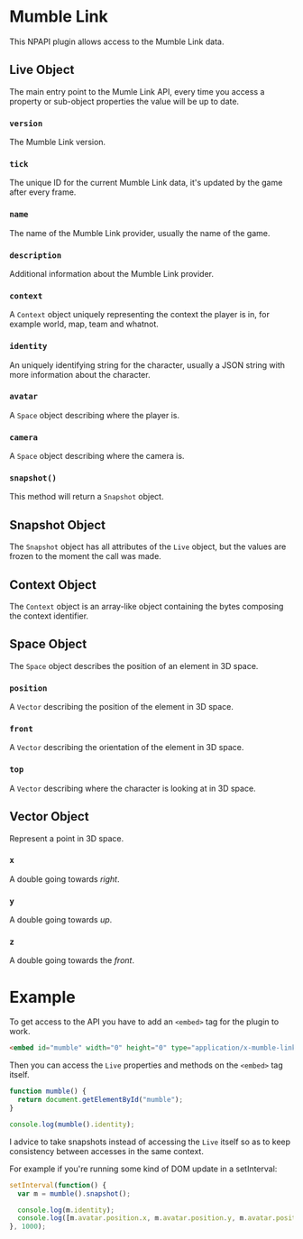 Mumble Link
===========
This NPAPI plugin allows access to the Mumble Link data.

Live Object
-----------
The main entry point to the Mumle Link API, every time you access a property or
sub-object properties the value will be up to date.

### `version`

  The Mumble Link version.

### `tick`

The unique ID for the current Mumble Link data, it's updated by the game after
every frame.

### `name`

The name of the Mumble Link provider, usually the name of the game.

### `description`

Additional information about the Mumble Link provider.

### `context`

A `Context` object uniquely representing the context the player is in, for
example world, map, team and whatnot.

### `identity`

An uniquely identifying string for the character, usually a JSON string with
more information about the character.

### `avatar`

A `Space` object describing where the player is.

### `camera`

A `Space` object describing where the camera is.

### `snapshot()`

This method will return a `Snapshot` object.

Snapshot Object
---------------
The `Snapshot` object has all attributes of the `Live` object, but the values
are frozen to the moment the call was made.

Context Object
--------------
The `Context` object is an array-like object containing the bytes composing the
context identifier.

Space Object
------------
The `Space` object describes the position of an element in 3D space.

### `position`

A `Vector` describing the position of the element in 3D space.

### `front`

A `Vector` describing the orientation of the element in 3D space.

### `top`

A `Vector` describing where the character is looking at in 3D space.

Vector Object
-------------
Represent a point in 3D space.

### `x`

A double going towards *right*.

### `y`

A double going towards *up*.

### `z`

A double going towards the *front*.

Example
=======
To get access to the API you have to add an `<embed>` tag for the plugin to
work.

```html
<embed id="mumble" width="0" height="0" type="application/x-mumble-link">
```

Then you can access the `Live` properties and methods on the `<embed>` tag itself.

```javascript
function mumble() {
  return document.getElementById("mumble");
}

console.log(mumble().identity);
```

I advice to take snapshots instead of accessing the `Live` itself so as to keep
consistency between accesses in the same context.

For example if you're running some kind of DOM update in a setInterval:

```javascript
setInterval(function() {
  var m = mumble().snapshot();

  console.log(m.identity);
  console.log([m.avatar.position.x, m.avatar.position.y, m.avatar.position.z]);
}, 1000);

```

